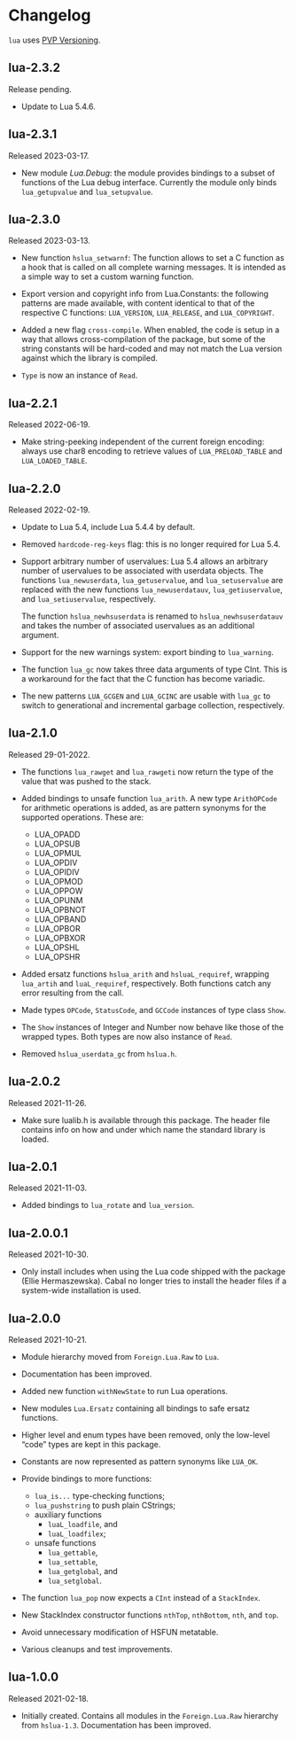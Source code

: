 # Changelog

`lua` uses [PVP Versioning][].

## lua-2.3.2

Release pending.

-  Update to Lua 5.4.6.

## lua-2.3.1

Released 2023-03-17.

-   New module *Lua.Debug*: the module provides bindings to a
    subset of functions of the Lua debug interface. Currently the
    module only binds `lua_getupvalue` and `lua_setupvalue`.

## lua-2.3.0

Released 2023-03-13.

-   New function `hslua_setwarnf`: The function allows to set a
    C function as a hook that is called on all complete warning
    messages. It is intended as a simple way to set a custom
    warning function.

-   Export version and copyright info from Lua.Constants: the
    following patterns are made available, with content identical
    to that of the respective C functions: `LUA_VERSION`,
    `LUA_RELEASE`, and `LUA_COPYRIGHT`.

-   Added a new flag `cross-compile`. When enabled, the code is
    setup in a way that allows cross-compilation of the package,
    but some of the string constants will be hard-coded and may
    not match the Lua version against which the library is
    compiled.

-   `Type` is now an instance of `Read`.

## lua-2.2.1

Released 2022-06-19.

-   Make string-peeking independent of the current foreign
    encoding: always use char8 encoding to retrieve values of
    `LUA_PRELOAD_TABLE` and `LUA_LOADED_TABLE`.

## lua-2.2.0

Released 2022-02-19.

-   Update to Lua 5.4, include Lua 5.4.4 by default.

-   Removed `hardcode-reg-keys` flag: this is no longer required
    for Lua 5.4.

-   Support arbitrary number of uservalues: Lua 5.4 allows an
    arbitrary number of uservalues to be associated with userdata
    objects. The functions `lua_newuserdata`, `lua_getuservalue`,
    and `lua_setuservalue` are replaced with the new functions
    `lua_newuserdatauv`, `lua_getiuservalue`, and
    `lua_setiuservalue`, respectively.

    The function `hslua_newhsuserdata` is renamed to
    `hslua_newhsuserdatauv` and takes the number of associated
    uservalues as an additional argument.

-   Support for the new warnings system: export binding to
    `lua_warning`.

-   The function `lua_gc` now takes three data arguments of type
    CInt. This is a workaround for the fact that the C function
    has become variadic.

-   The new patterns `LUA_GCGEN` and `LUA_GCINC` are usable with
    `lua_gc` to switch to generational and incremental garbage
    collection, respectively.

## lua-2.1.0

Released 29-01-2022.

-   The functions `lua_rawget` and `lua_rawgeti` now return the
    type of the value that was pushed to the stack.

-   Added bindings to unsafe function `lua_arith`. A new type
    `ArithOPCode` for arithmetic operations is added, as are
    pattern synonyms for the supported operations. These are:

    -   LUA_OPADD
    -   LUA_OPSUB
    -   LUA_OPMUL
    -   LUA_OPDIV
    -   LUA_OPIDIV
    -   LUA_OPMOD
    -   LUA_OPPOW
    -   LUA_OPUNM
    -   LUA_OPBNOT
    -   LUA_OPBAND
    -   LUA_OPBOR
    -   LUA_OPBXOR
    -   LUA_OPSHL
    -   LUA_OPSHR

-   Added ersatz functions `hslua_arith` and `hsluaL_requiref`,
    wrapping `lua_artih` and `luaL_requiref`, respectively. Both
    functions catch any error resulting from the call.

-   Made types `OPCode`, `StatusCode`, and `GCCode` instances of
    type class `Show`.

-   The `Show` instances of Integer and Number now behave like
    those of the wrapped types. Both types are now also instance
    of `Read`.

-   Removed `hslua_userdata_gc` from `hslua.h`.

## lua-2.0.2

Released 2021-11-26.

-   Make sure lualib.h is available through this package. The
    header file contains info on how and under which name the
    standard library is loaded.

## lua-2.0.1

Released 2021-11-03.

-   Added bindings to `lua_rotate` and `lua_version`.

## lua-2.0.0.1

Released 2021-10-30.

-   Only install includes when using the Lua code shipped with the
    package (Ellie Hermaszewska). Cabal no longer tries to install
    the header files if a system-wide installation is used.

## lua-2.0.0

Released 2021-10-21.

-   Module hierarchy moved from `Foreign.Lua.Raw` to `Lua`.

-   Documentation has been improved.

-   Added new function `withNewState` to run Lua operations.

-   New modules `Lua.Ersatz` containing all bindings to safe
    ersatz functions.

-   Higher level and enum types have been removed, only the
    low-level “code” types are kept in this package.

-   Constants are now represented as pattern synonyms like
    `LUA_OK`.

-   Provide bindings to more functions:

    -   `lua_is...` type-checking functions;
    -   `lua_pushstring` to push plain CStrings;
    -   auxiliary functions
        -   `luaL_loadfile`, and
        -   `luaL_loadfilex`;
    -   unsafe functions
        -   `lua_gettable`,
        -   `lua_settable`,
        -   `lua_getglobal`, and
        -   `lua_setglobal`.

-   The function `lua_pop` now expects a `CInt` instead of a
    `StackIndex`.

-   New StackIndex constructor functions `nthTop`, `nthBottom`,
    `nth`, and `top`.

-   Avoid unnecessary modification of HSFUN metatable.

-   Various cleanups and test improvements.

## lua-1.0.0

Released 2021-02-18.

-   Initially created. Contains all modules in the
    `Foreign.Lua.Raw` hierarchy from `hslua-1.3`. Documentation
    has been improved.

  [PVP Versioning]: https://pvp.haskell.org
